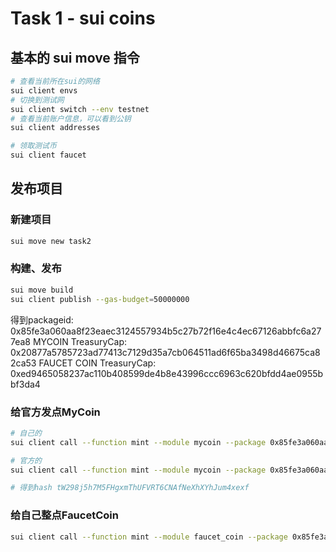 # Task 1 - sui coins

## 基本的 sui move 指令
```bash
# 查看当前所在sui的网络
sui client envs
# 切换到测试网
sui client switch --env testnet
# 查看当前账户信息，可以看到公钥
sui client addresses

# 领取测试币
sui client faucet
```

## 发布项目
### 新建项目
```bash
sui move new task2
```

### 构建、发布
```bash
sui move build
sui client publish --gas-budget=50000000 
```
得到packageid: 0x85fe3a060aa8f23eaec3124557934b5c27b72f16e4c4ec67126abbfc6a277ea8
MYCOIN TreasuryCap: 0x20877a5785723ad77413c7129d35a7cb064511ad6f65ba3498d46675ca82ca53
FAUCET COIN TreasuryCap: 0xed9465058237ac110b408599de4b8e43996ccc6963c620bfdd4ae0955bbf3da4

### 给官方发点MyCoin
```bash
# 自己的
sui client call --function mint --module mycoin --package 0x85fe3a060aa8f23eaec3124557934b5c27b72f16e4c4ec67126abbfc6a277ea8 --args 0x20877a5785723ad77413c7129d35a7cb064511ad6f65ba3498d46675ca82ca53 100000000000 0x95713e6f17aec080bb71cc7b99441612367e446d561e8c50cba3f6879b1e1843 --gas-budget 50000000

# 官方的
sui client call --function mint --module mycoin --package 0x85fe3a060aa8f23eaec3124557934b5c27b72f16e4c4ec67126abbfc6a277ea8 --args 0x20877a5785723ad77413c7129d35a7cb064511ad6f65ba3498d46675ca82ca53 100000000000 0x7b8e0864967427679b4e129f79dc332a885c6087ec9e187b53451a9006ee15f2 --gas-budget 50000000

# 得到hash tW298j5h7M5FHgxmThUFVRT6CNAfNeXhXYhJum4xexf
```

### 给自己整点FaucetCoin
```bash
sui client call --function mint --module faucet_coin --package 0x85fe3a060aa8f23eaec3124557934b5c27b72f16e4c4ec67126abbfc6a277ea8 --args 0xed9465058237ac110b408599de4b8e43996ccc6963c620bfdd4ae0955bbf3da4 100000000000 0x95713e6f17aec080bb71cc7b99441612367e446d561e8c50cba3f6879b1e1843 --gas-budget 50000000
```

